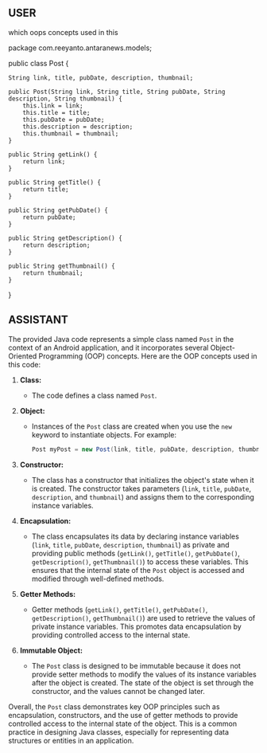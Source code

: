 ## USER
which oops concepts used in this 




package com.reeyanto.antaranews.models;

public class Post {

    String link, title, pubDate, description, thumbnail;

    public Post(String link, String title, String pubDate, String description, String thumbnail) {
        this.link = link;
        this.title = title;
        this.pubDate = pubDate;
        this.description = description;
        this.thumbnail = thumbnail;
    }

    public String getLink() {
        return link;
    }

    public String getTitle() {
        return title;
    }

    public String getPubDate() {
        return pubDate;
    }

    public String getDescription() {
        return description;
    }

    public String getThumbnail() {
        return thumbnail;
    }
}


## ASSISTANT
The provided Java code represents a simple class named `Post` in the context of an Android application, and it incorporates several Object-Oriented Programming (OOP) concepts. Here are the OOP concepts used in this code:

1. **Class:**
   - The code defines a class named `Post`.

2. **Object:**
   - Instances of the `Post` class are created when you use the `new` keyword to instantiate objects. For example:
     ```java
     Post myPost = new Post(link, title, pubDate, description, thumbnail);
     ```

3. **Constructor:**
   - The class has a constructor that initializes the object's state when it is created. The constructor takes parameters (`link`, `title`, `pubDate`, `description`, and `thumbnail`) and assigns them to the corresponding instance variables.

4. **Encapsulation:**
   - The class encapsulates its data by declaring instance variables (`link`, `title`, `pubDate`, `description`, `thumbnail`) as private and providing public methods (`getLink()`, `getTitle()`, `getPubDate()`, `getDescription()`, `getThumbnail()`) to access these variables. This ensures that the internal state of the `Post` object is accessed and modified through well-defined methods.

5. **Getter Methods:**
   - Getter methods (`getLink()`, `getTitle()`, `getPubDate()`, `getDescription()`, `getThumbnail()`) are used to retrieve the values of private instance variables. This promotes data encapsulation by providing controlled access to the internal state.

6. **Immutable Object:**
   - The `Post` class is designed to be immutable because it does not provide setter methods to modify the values of its instance variables after the object is created. The state of the object is set through the constructor, and the values cannot be changed later.

Overall, the `Post` class demonstrates key OOP principles such as encapsulation, constructors, and the use of getter methods to provide controlled access to the internal state of the object. This is a common practice in designing Java classes, especially for representing data structures or entities in an application.